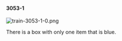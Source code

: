 #### 3053-1
![train-3053-1-0.png](https://github.com/lil-lab/nlvr/raw/master/nlvr/train/images/66/train-3053-1-0.png "train-3053-1-0.png")

There is a box with only one item that is blue.